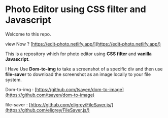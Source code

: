 
# Photo Editor using CSS filter and Javascript 

Welcome to this repo.

view Now ? [https://edit-photo.netlify.app/](https://edit-photo.netlify.app/)

This is a repository which for photo editor using **CSS filter** and **vanilla Javascript**.


I Have Use **Dom-to-img** to take a screenshot of a specific div and then use **file-saver** to download the screenshot as an image locally to your file system.

Dom-to-img :  [https://github.com/tsayen/dom-to-image](https://github.com/tsayen/dom-to-image)

file-saver : [https://github.com/eligrey/FileSaver.js/](https://github.com/eligrey/FileSaver.js/)
